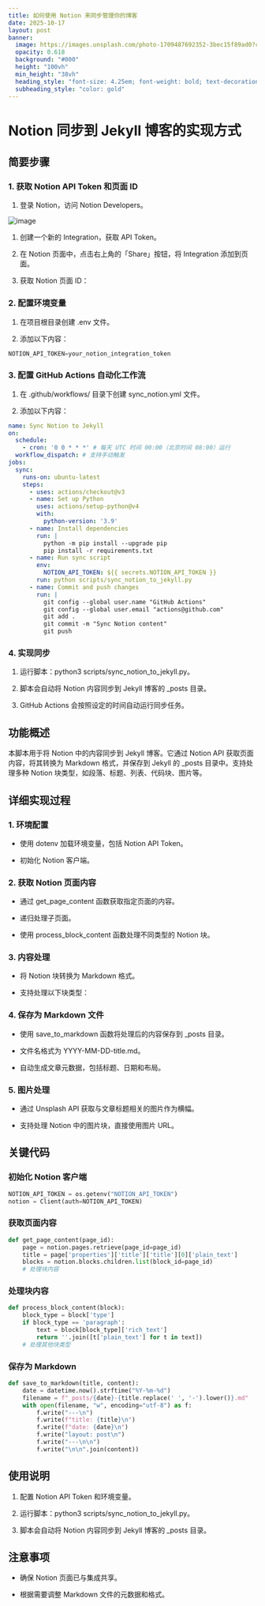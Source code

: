 ```yaml
---
title: 如何使用 Notion 来同步管理你的博客
date: 2025-10-17
layout: post
banner:
  image: https://images.unsplash.com/photo-1709487692352-3bec15f89ad0?crop=entropy&cs=tinysrgb&fit=max&fm=jpg&ixid=M3w2OTIwMzJ8MHwxfHJhbmRvbXx8fHx8fHx8fDE3NjA2ODI2NjV8&ixlib=rb-4.1.0&q=80&w=1080
  opacity: 0.618
  background: "#000"
  height: "100vh"
  min_height: "38vh"
  heading_style: "font-size: 4.25em; font-weight: bold; text-decoration: underline"
  subheading_style: "color: gold"
---
```


# Notion 同步到 Jekyll 博客的实现方式

## 简要步骤

### 1. 获取 Notion API Token 和页面 ID

1. 登录 Notion，访问 Notion Developers。

![image](https://prod-files-secure.s3.us-west-2.amazonaws.com/a7a0cc5a-89b9-4cda-8686-1fba0ca52f40/d19c1afe-dea5-4312-9333-786b0ba83054/image.png?X-Amz-Algorithm=AWS4-HMAC-SHA256&X-Amz-Content-Sha256=UNSIGNED-PAYLOAD&X-Amz-Credential=ASIAZI2LB466YUYZUE3R%2F20251017%2Fus-west-2%2Fs3%2Faws4_request&X-Amz-Date=20251017T063104Z&X-Amz-Expires=3600&X-Amz-Security-Token=IQoJb3JpZ2luX2VjEPL%2F%2F%2F%2F%2F%2F%2F%2F%2F%2FwEaCXVzLXdlc3QtMiJIMEYCIQD%2BTQh5KUtWyPSUYMkGgToVvGcEdGX8%2Bv7BN%2F8xJMAF8wIhAIXbLvCr2XM0of2E6R1jBuhxUQHsgqu9i%2FjMQeXMgBbBKogECJr%2F%2F%2F%2F%2F%2F%2F%2F%2F%2FwEQABoMNjM3NDIzMTgzODA1IgzHj3K0qpcVKUjOqG8q3ANasG0wSkY2ZDbvGYD7f4EVXiKr48K39afvQsQi%2B%2FVa1TBhjla4pCqOhnhpYPE9kEA%2BJFUSOAGonq%2BvOZiyuWrbZFK%2FkKgqBUeKflaXV8kDhlGPkrJHPf50puC8L9OdfQwJC61rOdpKegLZfh7ygA%2BF7441aK64AmkQSrNPYVoruKhLu1kOpOmXdX7c3mALywttH1XkwnCo4ZSNEYHM43LZ6dXEK0Lo9LPeh%2FTJqZ2njxorLDZsi%2FBglPF3ptYm0ZAslGUsUsc0y5C1amJz%2BdYil%2FHEsuLHUF1zNYhzhWPyEpPY63sIB8ObwXZ26H3ZxFGXrHCmTQA1ObfcV%2BKoeUEIGzylzYmEoFl1VsHjBUUkP%2Bz7oCh5OVRveP71CMrirhmD4%2Fw5jMWwIOk3BdQ0klN9jYgdLzoeEVyMvC3yaRXJVIGir2iWSxRvfiu1pOBxwiWdh%2Byg%2BDpFFcJyQeFwmZsVez9mK1Io9wRqiKpuIk56Pv0bzV4hWwJ12YeF%2BBXhymIFXcp%2BW%2BOJkq1MCxBSCLokVOd6PMQzBACkvHKzP0VVAiugz6bvWvmzosyt3GIfnEZhg5aLBipI5fr00A7OqRN1mjSTKxUIMo%2F%2FSLufgCBUhpu%2FzfdMGMJeErJaATCbtMbHBjqkASDG2lHj0BPmVLCqKN1kl0YMCHiO1oBPF9Dgv16eyGrA66ZRbXeVjY3ecgWJgoLSmYJOb7QrkOXVUMOcNXqDhzSk2cPmWZAWSW1vuW%2FWOg%2Bxj4G8SSC%2B%2FT5kwMMs0mZIhLhXKECC2Is3pZn4X1w9VrQ6R%2BBeO6gMAQ%2BKYgDeJU19HhRZzriMfjPm1f06H%2B2w863XYXSfJ0RByd7l9I%2Bs1nftd%2B9r&X-Amz-Signature=ca82c156dd40c95dde53313b640a60156e445079840babc17ab8188e3bdec218&X-Amz-SignedHeaders=host&x-amz-checksum-mode=ENABLED&x-id=GetObject)

1. 创建一个新的 Integration，获取 API Token。

1. 在 Notion 页面中，点击右上角的「Share」按钮，将 Integration 添加到页面。

1. 获取 Notion 页面 ID：


### 2. 配置环境变量

1. 在项目根目录创建 .env 文件。

1. 添加以下内容：

```javascript
NOTION_API_TOKEN=your_notion_integration_token
```

### 3. 配置 GitHub Actions 自动化工作流

1. 在 .github/workflows/ 目录下创建 sync_notion.yml 文件。

1. 添加以下内容：

```yaml
name: Sync Notion to Jekyll
on:
  schedule:
    - cron: '0 0 * * *' # 每天 UTC 时间 00:00（北京时间 08:00）运行
  workflow_dispatch: # 支持手动触发
jobs:
  sync:
    runs-on: ubuntu-latest
    steps:
      - uses: actions/checkout@v3
      - name: Set up Python
        uses: actions/setup-python@v4
        with:
          python-version: '3.9'
      - name: Install dependencies
        run: |
          python -m pip install --upgrade pip
          pip install -r requirements.txt
      - name: Run sync script
        env:
          NOTION_API_TOKEN: ${{ secrets.NOTION_API_TOKEN }}
        run: python scripts/sync_notion_to_jekyll.py
      - name: Commit and push changes
        run: |
          git config --global user.name "GitHub Actions"
          git config --global user.email "actions@github.com"
          git add .
          git commit -m "Sync Notion content"
          git push
```

### 4. 实现同步

1. 运行脚本：python3 scripts/sync_notion_to_jekyll.py。

1. 脚本会自动将 Notion 内容同步到 Jekyll 博客的 _posts 目录。

1. GitHub Actions 会按照设定的时间自动运行同步任务。

## 功能概述

本脚本用于将 Notion 中的内容同步到 Jekyll 博客。它通过 Notion API 获取页面内容，将其转换为 Markdown 格式，并保存到 Jekyll 的 _posts 目录中。支持处理多种 Notion 块类型，如段落、标题、列表、代码块、图片等。

## 详细实现过程

### 1. 环境配置

- 使用 dotenv 加载环境变量，包括 Notion API Token。

- 初始化 Notion 客户端。

### 2. 获取 Notion 页面内容

- 通过 get_page_content 函数获取指定页面的内容。

- 递归处理子页面。

- 使用 process_block_content 函数处理不同类型的 Notion 块。

### 3. 内容处理

- 将 Notion 块转换为 Markdown 格式。

- 支持处理以下块类型：


### 4. 保存为 Markdown 文件

- 使用 save_to_markdown 函数将处理后的内容保存到 _posts 目录。

- 文件名格式为 YYYY-MM-DD-title.md。

- 自动生成文章元数据，包括标题、日期和布局。

### 5. 图片处理

- 通过 Unsplash API 获取与文章标题相关的图片作为横幅。

- 支持处理 Notion 中的图片块，直接使用图片 URL。

## 关键代码

### 初始化 Notion 客户端

```python
NOTION_API_TOKEN = os.getenv("NOTION_API_TOKEN")
notion = Client(auth=NOTION_API_TOKEN)
```

### 获取页面内容

```python
def get_page_content(page_id):
    page = notion.pages.retrieve(page_id=page_id)
    title = page['properties']['title']['title'][0]['plain_text']
    blocks = notion.blocks.children.list(block_id=page_id)
    # 处理块内容
```

### 处理块内容

```python
def process_block_content(block):
    block_type = block['type']
    if block_type == 'paragraph':
        text = block[block_type]['rich_text']
        return ''.join([t['plain_text'] for t in text])
    # 处理其他块类型
```

### 保存为 Markdown

```python
def save_to_markdown(title, content):
    date = datetime.now().strftime("%Y-%m-%d")
    filename = f"_posts/{date}-{title.replace(' ', '-').lower()}.md"
    with open(filename, "w", encoding="utf-8") as f:
        f.write("---\n")
        f.write(f"title: {title}\n")
        f.write(f"date: {date}\n")
        f.write("layout: post\n")
        f.write("---\n\n")
        f.write("\n\n".join(content))
```

## 使用说明

1. 配置 Notion API Token 和环境变量。

1. 运行脚本：python3 scripts/sync_notion_to_jekyll.py。

1. 脚本会自动将 Notion 内容同步到 Jekyll 博客的 _posts 目录。

## 注意事项

- 确保 Notion 页面已与集成共享。

- 根据需要调整 Markdown 文件的元数据和格式。